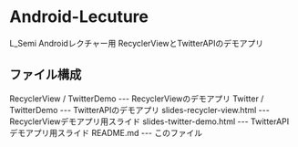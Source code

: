 # Android-Lecuture
L_Semi Androidレクチャー用 RecyclerViewとTwitterAPIのデモアプリ


## ファイル構成

RecyclerView / TwitterDemo  ---   RecyclerViewのデモアプリ
Twitter / TwitterDemo       ---   TwitterAPIのデモアプリ
slides-recycler-view.html   ---   RecyclerViewデモアプリ用スライド
slides-twitter-demo.html    ---   TwitterAPIデモアプリ用スライド
README.md                   ---   このファイル

